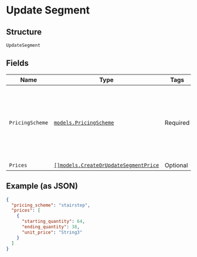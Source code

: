 
# Update Segment

## Structure

`UpdateSegment`

## Fields

| Name | Type | Tags | Description |
|  --- | --- | --- | --- |
| `PricingScheme` | [`models.PricingScheme`](../../doc/models/pricing-scheme.md) | Required | The identifier for the pricing scheme. See [Product Components](https://help.chargify.com/products/product-components.html) for an overview of pricing schemes. |
| `Prices` | [`[]models.CreateOrUpdateSegmentPrice`](../../doc/models/create-or-update-segment-price.md) | Optional | - |

## Example (as JSON)

```json
{
  "pricing_scheme": "stairstep",
  "prices": [
    {
      "starting_quantity": 64,
      "ending_quantity": 38,
      "unit_price": "String3"
    }
  ]
}
```

